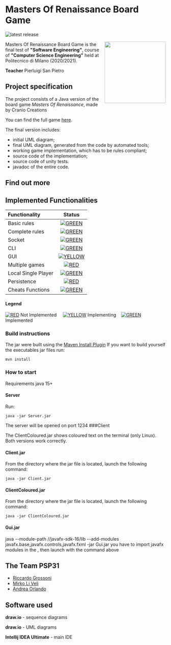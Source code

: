 # Masters Of Renaissance Board Game

![latest release](https://img.shields.io/badge/release-v1.1-green)

<img src="http://www.craniocreations.it/wp-content/uploads/2019/06/Masters-of-Renaissance_box3D_ombra.png" width=192px height=192 px align="right" />

Masters Of Renaissance Board Game is the final test of **"Software Engineering"**, course of **"Computer Science Engineering"** held at Politecnico di Milano (2020/2021).

**Teacher** Pierluigi San Pietro


## Project specification
The project consists of a Java version of the board game *Masters Of Renaissance*, made by Cranio Creations

You can find the full game [here](http://www.craniocreations.it/prodotto/masters-of-renaissance/).

The final version includes:
* initial UML diagram;
* final UML diagram, generated from the code by automated tools;
* working game implementation, which has to be rules compliant;
* source code of the implementation;
* source code of unity tests.
* javadoc of the entire code.
## Find out more



## Implemented Functionalities
| Functionality | Status |
|:-----------------------|:------------------------------------:|
| Basic rules | [![GREEN](http://placehold.it/15/44bb44/44bb44)]() |
| Complete rules | [![GREEN](http://placehold.it/15/44bb44/44bb44)]() |
| Socket |[![GREEN](http://placehold.it/15/44bb44/44bb44)]() |
| CLI |[![GREEN](http://placehold.it/15/44bb44/44bb44)]() |
| GUI | [![YELLOW](http://placehold.it/15/ffdd00/ffdd00)]() |
| Multiple games | [![RED](http://placehold.it/15/f03c15/f03c15)]()|
| Local Single Player | [![GREEN](http://placehold.it/15/44bb44/44bb44)]() |
| Persistence | [![RED](http://placehold.it/15/f03c15/f03c15)]() |
| Cheats Functions | [![GREEN](http://placehold.it/15/44bb44/44bb44)]() |

#### Legend
[![RED](http://placehold.it/15/f03c15/f03c15)]() Not Implemented &nbsp;&nbsp;&nbsp;&nbsp;[![YELLOW](http://placehold.it/15/ffdd00/ffdd00)]() Implementing&nbsp;&nbsp;&nbsp;&nbsp;[![GREEN](http://placehold.it/15/44bb44/44bb44)]() Implemented


<!--
[![RED](http://placehold.it/15/f03c15/f03c15)](#)
[![YELLOW](http://placehold.it/15/ffdd00/ffdd00)](#)
[![GREEN](http://placehold.it/15/44bb44/44bb44)](#)
-->

### Build instructions

The jar were built using the [Maven Install Plugin](https://maven.apache.org/plugins/maven-install-plugin/)
If you want to build yourself the executables jar files run:
```
mvn install
```

### How to start
Requirements java 15+
#### Server

Run:
```
java -jar Server.jar
```
The server will be opened on port 1234
###Client

The ClientColoured.jar shows coloured text on the terminal (only Linux).
Both versions work correctly.


#### Client.jar
From the directory where the jar file is located, launch the following command:
```
java -jar Client.jar
````

#### ClientColoured.jar
From the directory where the jar file is located, launch the following command:
```
java -jar ClientColoured.jar
````

#### Gui.jar
java --module-path /<YOURPATH>/javafx-sdk-16/lib --add-modules javafx.base,javafx.controls,javafx.fxml -jar Gui.jar
you have to import javafx modules in the <YOURPATH>, then launch with the command above
  
  
[comment]: <> (## Test cases)

[comment]: <> (All tests in model and controller has a classes' coverage at 100%.)

[comment]: <> (**Coverage criteria: code lines.**)

[comment]: <> (| Package |Tested Class | Coverage |)

[comment]: <> (|:-----------------------|:------------------|:------------------------------------:|)

[comment]: <> (| Controller | ActionController | 115/135 &#40;85%&#41;)

[comment]: <> (| Controller | Controller | 50/54 &#40;92%&#41;)

[comment]: <> (| Controller | TurnControllerTest | 100/140 &#40;71%&#41;)

[comment]: <> (| Model | Global Package | 667/710 &#40;93%&#41;)

## The Team PSP31
* [Riccardo Grossoni](https://github.com/riccardogrossoni)
* [Mirko Li Veli](https://github.com/mirkoliveli)
* [Andrea Orlando](https://github.com/orlandrea)

## Software used
**draw.io** - sequence diagrams

**draw.io** - UML diagrams

**Intellij IDEA Ultimate** - main IDE 


